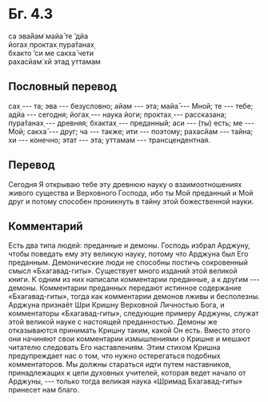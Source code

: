 # Бг. 4.3
са эва̄йам̇ майа̄ те ’дйа<br/>
йогах̣ проктах̣ пура̄танах̣<br/>
бхакто ’си ме сакха̄ чети<br/>
рахасйам̇ хй этад уттамам
## Пословный перевод

сах̣ --- та; эва --- безусловно; айам --- эта; майа̄ --- Мной; те ---
тебе; адйа --- сегодня; йогах̣ --- наука йоги; проктах̣ --- рассказана;
пура̄танах̣ --- древняя; бхактах̣ --- преданный; аси --- (ты) есть; ме ---
Мой; сакха̄ --- друг; ча --- также; ити --- поэтому; рахасйам --- тайна;
хи --- конечно; этат --- эта; уттамам --- трансцендентная.

## Перевод

Сегодня Я открываю тебе эту древнюю науку о взаимоотношениях живого
существа и Верховного Господа, ибо ты Мой преданный и Мой друг и потому
способен проникнуть в тайну этой божественной науки.

## Комментарий

Есть два типа людей: преданные и демоны. Господь избрал Арджуну, чтобы
поведать ему эту великую науку, потому что Арджуна был Его преданным.
Демонические люди не способны постичь сокровенный смысл «Бхагавад-гиты».
Существует много изданий этой великой книги. К одним из них написали
комментарии преданные, а к другим --- демоны. Комментарии преданных
передают истинное содержание «Бхагавад-гиты», тогда как комментарии
демонов лживы и бесполезны. Арджуна признаёт Шри Кришну Верховной
Личностью Бога, и комментаторы «Бхагавад-гиты», следующие примеру
Арджуны, служат этой великой науке с настоящей преданностью. Демоны же
отказываются принимать Кришну таким, какой Он есть. Вместо этого они
начиняют свои комментарии измышлениями о Кришне и мешают читателю
следовать Его наставлениям. Этим стихом Кришна предупреждает нас о том,
что нужно остерегаться подобных комментаторов. Мы должны стараться идти
путем наставников, принадлежащих к цепи духовных учителей, которая ведет
начало от Арджуны, --- только тогда великая наука «Шримад Бхагавад-гиты»
принесет нам благо.
